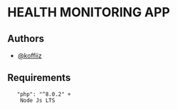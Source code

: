 
# HEALTH MONITORING APP




## Authors

- [@koffiiz](https://github.com/koffiiz)


## Requirements 

```
   "php": "^8.0.2" +
    Node Js LTS
   
```

